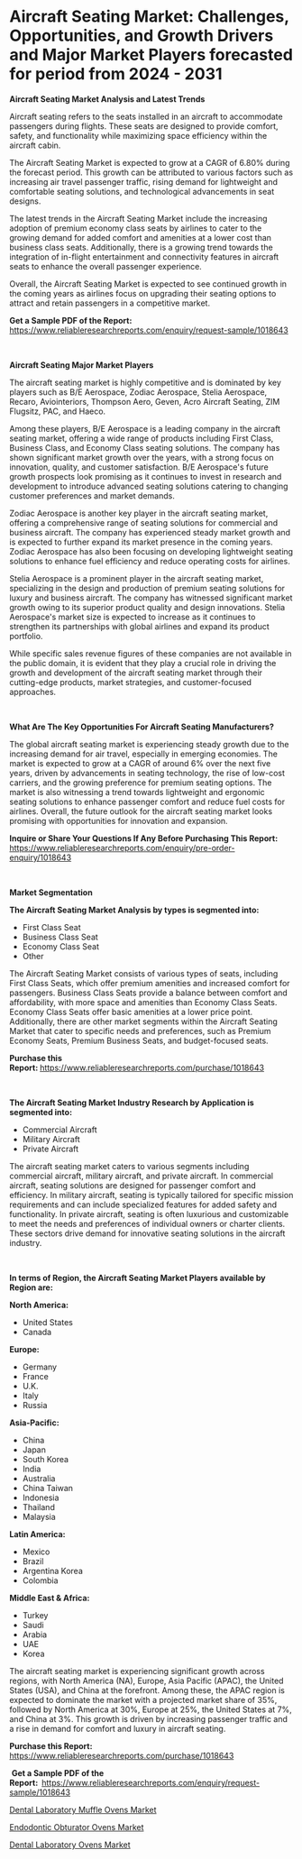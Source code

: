<p><h1>Aircraft Seating Market: Challenges, Opportunities, and Growth Drivers and Major Market Players forecasted for period from 2024 - 2031</h1></p><p><strong>Aircraft Seating Market Analysis and Latest Trends</strong></p>
<p><p>Aircraft seating refers to the seats installed in an aircraft to accommodate passengers during flights. These seats are designed to provide comfort, safety, and functionality while maximizing space efficiency within the aircraft cabin.</p><p>The Aircraft Seating Market is expected to grow at a CAGR of 6.80% during the forecast period. This growth can be attributed to various factors such as increasing air travel passenger traffic, rising demand for lightweight and comfortable seating solutions, and technological advancements in seat designs.</p><p>The latest trends in the Aircraft Seating Market include the increasing adoption of premium economy class seats by airlines to cater to the growing demand for added comfort and amenities at a lower cost than business class seats. Additionally, there is a growing trend towards the integration of in-flight entertainment and connectivity features in aircraft seats to enhance the overall passenger experience.</p><p>Overall, the Aircraft Seating Market is expected to see continued growth in the coming years as airlines focus on upgrading their seating options to attract and retain passengers in a competitive market.</p></p>
<p><strong>Get a Sample PDF of the Report:&nbsp;</strong> <a href="https://www.reliableresearchreports.com/enquiry/request-sample/1018643">https://www.reliableresearchreports.com/enquiry/request-sample/1018643</a></p>
<p>&nbsp;</p>
<p><strong>Aircraft Seating Major Market Players</strong></p>
<p><p>The aircraft seating market is highly competitive and is dominated by key players such as B/E Aerospace, Zodiac Aerospace, Stelia Aerospace, Recaro, Aviointeriors, Thompson Aero, Geven, Acro Aircraft Seating, ZIM Flugsitz, PAC, and Haeco.</p><p>Among these players, B/E Aerospace is a leading company in the aircraft seating market, offering a wide range of products including First Class, Business Class, and Economy Class seating solutions. The company has shown significant market growth over the years, with a strong focus on innovation, quality, and customer satisfaction. B/E Aerospace's future growth prospects look promising as it continues to invest in research and development to introduce advanced seating solutions catering to changing customer preferences and market demands.</p><p>Zodiac Aerospace is another key player in the aircraft seating market, offering a comprehensive range of seating solutions for commercial and business aircraft. The company has experienced steady market growth and is expected to further expand its market presence in the coming years. Zodiac Aerospace has also been focusing on developing lightweight seating solutions to enhance fuel efficiency and reduce operating costs for airlines.</p><p>Stelia Aerospace is a prominent player in the aircraft seating market, specializing in the design and production of premium seating solutions for luxury and business aircraft. The company has witnessed significant market growth owing to its superior product quality and design innovations. Stelia Aerospace's market size is expected to increase as it continues to strengthen its partnerships with global airlines and expand its product portfolio.</p><p>While specific sales revenue figures of these companies are not available in the public domain, it is evident that they play a crucial role in driving the growth and development of the aircraft seating market through their cutting-edge products, market strategies, and customer-focused approaches.</p></p>
<p>&nbsp;</p>
<p><strong>What Are The Key Opportunities For Aircraft Seating Manufacturers?</strong></p>
<p><p>The global aircraft seating market is experiencing steady growth due to the increasing demand for air travel, especially in emerging economies. The market is expected to grow at a CAGR of around 6% over the next five years, driven by advancements in seating technology, the rise of low-cost carriers, and the growing preference for premium seating options. The market is also witnessing a trend towards lightweight and ergonomic seating solutions to enhance passenger comfort and reduce fuel costs for airlines. Overall, the future outlook for the aircraft seating market looks promising with opportunities for innovation and expansion.</p></p>
<p><strong>Inquire or Share Your Questions If Any Before Purchasing This Report:</strong> <a href="https://www.reliableresearchreports.com/enquiry/pre-order-enquiry/1018643">https://www.reliableresearchreports.com/enquiry/pre-order-enquiry/1018643</a></p>
<p>&nbsp;</p>
<p><strong>Market Segmentation</strong></p>
<p><strong>The Aircraft Seating Market Analysis by types is segmented into:</strong></p>
<p><ul><li>First Class Seat</li><li>Business Class Seat</li><li>Economy Class Seat</li><li>Other</li></ul></p>
<p><p>The Aircraft Seating Market consists of various types of seats, including First Class Seats, which offer premium amenities and increased comfort for passengers. Business Class Seats provide a balance between comfort and affordability, with more space and amenities than Economy Class Seats. Economy Class Seats offer basic amenities at a lower price point. Additionally, there are other market segments within the Aircraft Seating Market that cater to specific needs and preferences, such as Premium Economy Seats, Premium Business Seats, and budget-focused seats.</p></p>
<p><strong>Purchase this Report:&nbsp;</strong><a href="https://www.reliableresearchreports.com/purchase/1018643">https://www.reliableresearchreports.com/purchase/1018643</a></p>
<p>&nbsp;</p>
<p><strong>The Aircraft Seating Market Industry Research by Application is segmented into:</strong></p>
<p><ul><li>Commercial Aircraft</li><li>Military Aircraft</li><li>Private Aircraft</li></ul></p>
<p><p>The aircraft seating market caters to various segments including commercial aircraft, military aircraft, and private aircraft. In commercial aircraft, seating solutions are designed for passenger comfort and efficiency. In military aircraft, seating is typically tailored for specific mission requirements and can include specialized features for added safety and functionality. In private aircraft, seating is often luxurious and customizable to meet the needs and preferences of individual owners or charter clients. These sectors drive demand for innovative seating solutions in the aircraft industry.</p></p>
<p>&nbsp;</p>
<p><strong>In terms of Region, the Aircraft Seating Market Players available by Region are:</strong></p>
<p>
    <p> <strong> North America: </strong>
        <ul>
            <li>United States</li>
            <li>Canada</li>
        </ul>
        </p> 
    <p> <strong> Europe: </strong>
        <ul>
            <li>Germany</li>
            <li>France</li>
            <li>U.K.</li>
            <li>Italy</li>
            <li>Russia</li>
        </ul>
        </p> 
    <p> <strong> Asia-Pacific: </strong>
        <ul>
            <li>China</li>
            <li>Japan</li>
            <li>South Korea</li>
            <li>India</li>
            <li>Australia</li>
            <li>China Taiwan</li>
            <li>Indonesia</li>
            <li>Thailand</li>
            <li>Malaysia</li>
        </ul>
        </p> 
    <p> <strong> Latin America: </strong>
        <ul>
            <li>Mexico</li>
            <li>Brazil</li>
            <li>Argentina Korea</li>
            <li>Colombia</li>
        </ul>
        </p> 
    <p> <strong> Middle East & Africa: </strong>
        <ul>
            <li>Turkey</li>
            <li>Saudi</li>
            <li>Arabia</li>
            <li>UAE</li>
            <li>Korea</li>
        </ul>
    </p>
    </p>
<p><p>The aircraft seating market is experiencing significant growth across regions, with North America (NA), Europe, Asia Pacific (APAC), the United States (USA), and China at the forefront. Among these, the APAC region is expected to dominate the market with a projected market share of 35%, followed by North America at 30%, Europe at 25%, the United States at 7%, and China at 3%. This growth is driven by increasing passenger traffic and a rise in demand for comfort and luxury in aircraft seating.</p></p>
<p><strong>Purchase this Report: </strong><a href="https://www.reliableresearchreports.com/purchase/1018643">https://www.reliableresearchreports.com/purchase/1018643</a></p>
<p>&nbsp;<strong>Get a Sample PDF of the Report:&nbsp;&nbsp;</strong><a href="https://www.reliableresearchreports.com/enquiry/request-sample/1018643">https://www.reliableresearchreports.com/enquiry/request-sample/1018643</a></p>
<p><strong></strong></p>
<p><p><a href="https://view.publitas.com/reportprime-1/decoding-the-dental-laboratory-muffle-ovens-market-a-deep-dive-into-the-latest-market-trends-market-segmentation-and-competitive-analysis/">Dental Laboratory Muffle Ovens Market</a></p><p><a href="https://view.publitas.com/reportprime-1/endodontic-obturator-ovens-market-size-growth-and-forecast-from-2023-2030/">Endodontic Obturator Ovens Market</a></p><p><a href="https://view.publitas.com/reportprime-1/dental-laboratory-ovens-market-research-report-unlocks-analysis-on-the-market-financial-status-market-size-and-market-revenue-upto-2030/">Dental Laboratory Ovens Market</a></p></p>